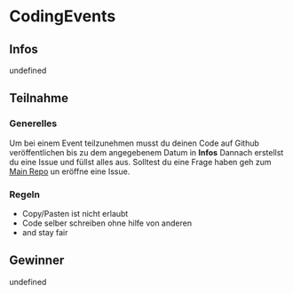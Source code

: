 # CodingEvents

## Infos
 undefined
 <br>

## Teilnahme
### Generelles
Um bei einem Event teilzunehmen musst du deinen Code auf Github veröffentlichen bis zu dem angegebenem Datum in **Infos**
Dannach erstellst du eine Issue und füllst alles aus.
Solltest du eine Frage haben geh zum [Main Repo](https://github.com/Coding-Schule/CodingSchule) un eröffne eine Issue.
### Regeln
 - Copy/Pasten ist nicht erlaubt
 - Code selber schreiben ohne hilfe von anderen
 - and stay fair

## Gewinner
undefined
<br>
